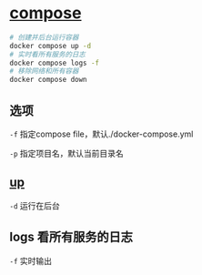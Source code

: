 # [compose](https://docs.docker.com/compose/reference/)

```bash
# 创建并后台运行容器
docker compose up -d
# 实时看所有服务的日志
docker compose logs -f
# 移除网络和所有容器
docker compose down
```

## 选项

`-f` 指定compose file，默认./docker-compose.yml

`-p` 指定项目名，默认当前目录名

## [up](https://docs.docker.com/engine/reference/commandline/compose_up/)

`-d` 运行在后台

## logs 看所有服务的日志

`-f` 实时输出
